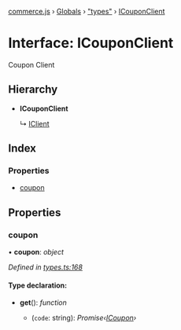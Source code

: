 [commerce.js](../README.md) › [Globals](../globals.md) › ["types"](../modules/_types_.md) › [ICouponClient](_types_.icouponclient.md)

# Interface: ICouponClient

Coupon Client

## Hierarchy

* **ICouponClient**

  ↳ [IClient](_types_.iclient.md)

## Index

### Properties

* [coupon](_types_.icouponclient.md#coupon)

## Properties

###  coupon

• **coupon**: *object*

*Defined in [types.ts:168](https://github.com/shopjs/commerce.js/blob/f15f62d/src/types.ts#L168)*

#### Type declaration:

* **get**(): *function*

  * (`code`: string): *Promise‹[ICoupon](_types_.icoupon.md)›*
